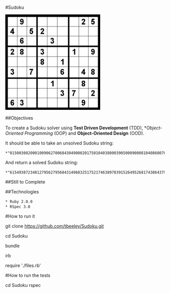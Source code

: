 #Sudoku

![Picture](./assets/sudoku.png)

##Objectives

To create a Sudoku solver using **Test Driven Development** (TDD), **Object-Oriented Programming* (OOP) and **Object-Oriented Design** (OOD).

It should be able to take an unsolved Sudoku string: 

	*"015003002000100906270068430490002017501040380003905000900081040860070025037204600"

And return a solved Sudoku string: 

	*"615493872348127956279568431496832517521746389783915264952681743864379125137254698"

##Still to Complete

##Technologies

    * Ruby 2.0.0
    * RSpec 3.0

#How to run it

git clone https://github.com/tbeeley/Sudoku.git

cd Sudoku

bundle

irb

require './files.rb'

#How to run the tests

cd Sudoku
rspec